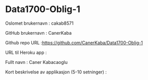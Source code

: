 # Data1700-Oblig-1
Oslomet brukernavn : cakab8571

GitHub brukernavn : CanerKaba

Github repo URL :https://github.com/CanerKaba/Data1700-Oblig-1

URL til Heroku app :

Fullt navn : Caner Kabacaoglu

Kort beskrivelse av applikasjon (5-10 setninger) :
